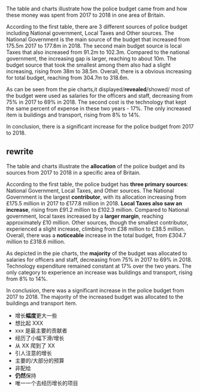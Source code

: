 The table and charts illustrate how the police budget came from and how these money was spent from 2017 to 2018 in one area of Britain.

According to the first table, there are 3 different sources of police budget including National government, Local Taxes and Other sources. The National Government is the main source of the budget that increased from 175.5m 2017 to 177.8m in 2018. The second main budget source is local Taxes that also increased from 91.2m to 102.3m. Compared to the national government, the increasing gap is larger, reaching to about 10m. The budget source that took the smallest among them also had a slight increasing, rising from 38m to 38.5m. Overall, there is a obvious increasing for total budget, reaching from 304.7m to 318.6m.

As can be seen from the pie charts,it displayed/**revealed**/showed/ most of the budget were used as salaries for the officers and staff, decreasing from 75% in 2017 to 69% in 2018. The second cost is the technology that kept the same percent of expense in these two years - 17%. The only increased item is buildings and transport, rising from 8% to 14%.

In conclusion, there is a significant increase for the police budget from 2017 to 2018.

## rewrite

The table and charts illustrate the **allocation** of the police budget and its sources from 2017 to 2018 in a specific area of Britain.

According to the first table, the police budget has **three primary sources**: National Government, Local Taxes, and Other sources. The National Government is the largest **contributor**, with its allocation increasing from £175.5 million in 2017 to £177.8 million in 2018. **Local Taxes also saw an increase**, rising from £91.2 million to £102.3 million. Compared to National government, local taxes increased by a **larger margin**, reaching approximately £10 million. Other sources, though the smallest contributor, experienced a slight increase, climbing from £38 million to £38.5 million. Overall, there was a **noticeable** increase in the total budget, from £304.7 million to £318.6 million.

As depicted in the pie charts, the **majority** of the budget was allocated to salaries for officers and staff, decreasing from 75% in 2017 to 69% in 2018. Technology expenditure remained constant at 17% over the two years. The only category to experience an increase was buildings and transport, rising from 8% to 14%.

In conclusion, there was a significant increase in the police budget from 2017 to 2018. The majority of the increased budget was allocated to the buildings and transport item.

- 增长**幅度**更大一些
- 想比起 XXX
- xxx 是最主要的贡献者
- 经历了小幅下滑/增长
- 从 XX 爬到了 XX
- 引人注意的增长
- 主要的/大部分的预算
- 非配给
- **仍然**保持
- 唯一一个去经历增长的项目
